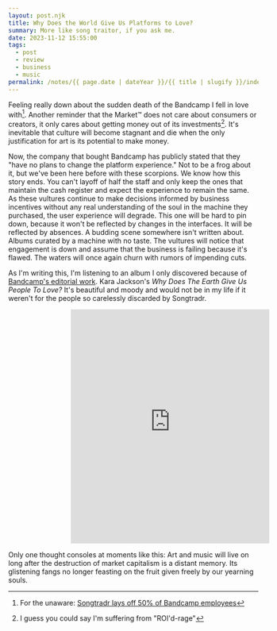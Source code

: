 ```yaml
---
layout: post.njk
title: Why Does the World Give Us Platforms to Love?
summary: More like song traitor, if you ask me.
date: 2023-11-12 15:55:00
tags:
  - post
  - review
  - business
  - music
permalink: /notes/{{ page.date | dateYear }}/{{ title | slugify }}/index.html
---
```


Feeling really down about the sudden death of the Bandcamp I fell in love with[^1]. Another reminder that the Market™ does not care about consumers or creators, it only cares about getting money out of its investments[^2]. It's inevitable that culture will become stagnant and die when the only justification for art is its potential to make money.

Now, the company that bought Bandcamp has publicly stated that they "have no plans to change the platform experience." Not to be a frog about it, but we've been here before with these scorpions. We know how this story ends. You can't layoff of half the staff and only keep the ones that maintain the cash register and expect the experience to remain the same. As these vultures continue to make decisions informed by business incentives without any real understanding of the soul in the machine they purchased, the user experience will degrade. This one will be hard to pin down, because it won't be reflected by changes in the interfaces. It will be reflected by absences. A budding scene somewhere isn't written about. Albums curated by a machine with no taste. The vultures will notice that engagement is down and assume that the business is failing because it's flawed. The waters will once again churn with rumors of impending cuts.

As I'm writing this, I'm listening to an album I only discovered because of [Bandcamp's editorial work](https://daily.bandcamp.com/album-of-the-day/kara-jackson-why-does-the-earth-give-us-people-to-love-review). Kara Jackson's _Why Does The Earth Give Us People To Love?_ It's beautiful and moody and would not be in my life if it weren't for the people so carelessly discarded by Songtradr.

<div style="margin: auto;width: 50%"><iframe style="border: 0; width: 400px; height: 472px;" src="https://bandcamp.com/EmbeddedPlayer/album=1829566835/size=large/bgcol=ffffff/linkcol=333333/artwork=small/transparent=true/" seamless><a href="https://karajackson.bandcamp.com/album/why-does-the-earth-give-us-people-to-love">Why Does The Earth Give Us People To Love? by Kara Jackson</a></iframe></div>

Only one thought consoles at moments like this: Art and music will live on long after the destruction of market capitalism is a distant memory. Its glistening fangs no longer feasting on the fruit given freely by our yearning souls.

[^1]: For the unaware: [Songtradr lays off 50% of Bandcamp employees](https://www.theverge.com/2023/10/16/23919551/bandcamp-layoffs-epic-songtradr)
[^2]: I guess you could say I'm suffering from "ROI'd-rage"
